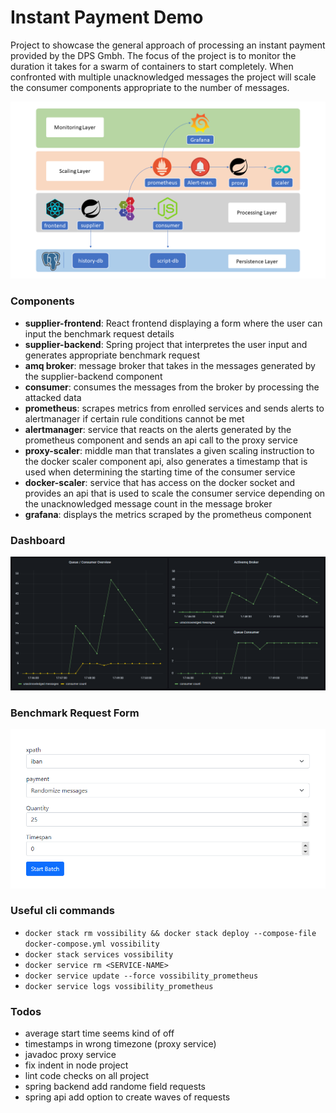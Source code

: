 # Instant Payment Demo

Project to showcase the general approach of processing an instant payment provided by the DPS Gmbh. The focus of the project is to monitor the duration it takes for a swarm of containers to start completely. When confronted with multiple unacknowledged messages the project will scale the consumer components appropriate to the number of messages.

![overview](./_docs/slides/overview.png)

### Components
- **supplier-frontend**: React frontend displaying a form where the user can input the benchmark request details
- **supplier-backend**: Spring project that interpretes the user input and generates appropriate benchmark request
- **amq broker**: message broker that takes in the messages generated by the supplier-backend component
- **consumer**: consumes the messages from the broker by processing the attacked data
- **prometheus**: scrapes metrics from enrolled services and sends alerts to alertmanager if certain rule conditions cannot be met
- **alertmanager**: service that reacts on the alerts generated by the prometheus component and sends an api call to the proxy service
- **proxy-scaler**: middle man that translates a given scaling instruction to the docker scaler component api, also generates a timestamp that is used when determining the starting time of the consumer service
- **docker-scaler**: service that has access on the docker socket and provides an api that is used to scale the consumer service depending on the unacknowledged message count in the message broker
- **grafana**: displays the metrics scraped by the prometheus component

### Dashboard
![dashboard](./_docs/img/dashboard01.png)

### Benchmark Request Form
![form](./_docs/img/react01.PNG)

### Useful cli commands
- `docker stack rm vossibility && docker stack deploy --compose-file docker-compose.yml vossibility`
- `docker stack services vossibility`
- `docker service rm <SERVICE-NAME>`
- `docker service update --force vossibility_prometheus`
- `docker service logs vossibility_prometheus`

### Todos
- average start time seems kind of off
- timestamps in wrong timezone (proxy service)
- javadoc proxy service
- fix indent in node project
- lint code checks on all project
- spring backend add randome field requests
- spring api add option to create waves of requests
